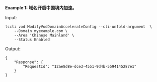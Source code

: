 **Example 1: 域名开启中国境内加速。**



Input: 

```
tccli vod ModifyVodDomainAccelerateConfig --cli-unfold-argument  \
    --Domain myexample.com \
    --Area 'Chinese Mainland' \
    --Status Enabled
```

Output: 
```
{
    "Response": {
        "RequestId": "12ae8d8e-dce3-4551-9d4b-5594145287e1"
    }
}
```

